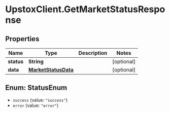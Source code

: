 # UpstoxClient.GetMarketStatusResponse

## Properties
Name | Type | Description | Notes
------------ | ------------- | ------------- | -------------
**status** | **String** |  | [optional] 
**data** | [**MarketStatusData**](MarketStatusData.md) |  | [optional] 

<a name="StatusEnum"></a>
## Enum: StatusEnum

* `success` (value: `"success"`)
* `error` (value: `"error"`)

